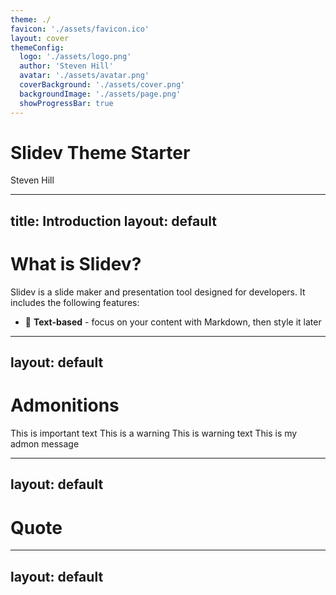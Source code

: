 ```yaml
---
theme: ./
favicon: './assets/favicon.ico'
layout: cover
themeConfig:
  logo: './assets/logo.png'
  author: 'Steven Hill'
  avatar: './assets/avatar.png'
  coverBackground: './assets/cover.png'
  backgroundImage: './assets/page.png'
  showProgressBar: true
---
```


# Slidev Theme Starter
Steven Hill


---
title: Introduction
layout: default
---

# What is Slidev?

Slidev is a slide maker and presentation tool designed for developers. It includes the following features:

- 📝 **Text-based** - focus on your content with Markdown, then style it later


---
layout: default
---

# Admonitions

<AdmonitionType type='tip' >
This is important text
</AdmonitionType>

<AdmonitionType type='warning' >
This is a warning
</AdmonitionType>


<AdmonitionType type='caution' >
This is warning text
</AdmonitionType>

<Admonition title="Custom title" color='amber-light'>
This is my admon message
</Admonition>

---
layout: default
---

# Quote

<QuoteBlock
  text="The only way to do great work is to love what you do."
  author="Steve Jobs"
  color="#2c3e50"
  textColor="#ecf0f1"
/>

---
layout: default
---

<Timeline
    :events="[
      { title: 'Project Kickoff', date: '2025-01-01', description: 'The project officially started.' },
      { title: 'First Milestone', date: '2025-03-01', description: 'Completed the first milestone.' },
      { title: 'Launch', date: '2025-06-01', description: 'The project was successfully launched.' },
      { title: 'Post-Launch Review', date: '2025-07-01', description: 'Reviewed the project outcomes and feedback.' },
      { title: 'Future Planning', date: '2025-08-01', description: 'Started planning for the next phase.' }
    ]"
/>